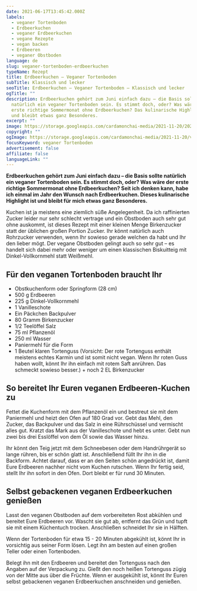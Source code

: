 ```yaml
---
date: 2021-06-17T13:45:42.000Z
labels:
  - veganer Tortenboden
  - Erdbeerkuchen
  - veganer Erdbeerkuchen
  - vegane Rezepte
  - vegan backen
  - Erdbeeren
  - veganer Obstboden
language: de
slug: veganer-tortenboden-erdbeerkuchen
typeName: Rezept
title: Erdbeerkuchen – Veganer Tortenboden
subTitle: Klassisch und lecker
seoTitle: Erdbeerkuchen – Veganer Tortenboden – Klassisch und lecker
ogTitle: ""
description: Erdbeerkuchen gehört zum Juni einfach dazu – die Basis sollte
  natürlich ein veganer Tortenboden sein. Es stimmt doch, oder? Was wäre der
  erste richtige Sommermonat ohne Erdbeerkuchen? Das kulinarische Highlight ist
  und bleibt etwas ganz Besonderes.
excerpt: ""
image: https://storage.googleapis.com/cardamonchai-media/2021-11-20/2021-06-06-erdbeerkuchen-3final-jpg-imagine-880808_8d4233_1024_768/640.webp
copyright: ""
ogImage: https://storage.googleapis.com/cardamonchai-media/2021-11-20/veganer-tortenboden-erdbeerkuchen-fb-1-jpg-imagine-780808_934432_1200_628/640.webp
focusKeyword: veganer Tortenboden
advertisement: false
affiliate: false
languageLink: ""
---
```


**Erdbeerkuchen gehört zum Juni einfach dazu – die Basis sollte natürlich ein veganer Tortenboden sein. Es stimmt doch, oder? Was wäre der erste richtige Sommermonat ohne Erdbeerkuchen? Seit ich denken kann, habe ich einmal im Jahr den Wunsch nach Erdbeerkuchen. Dieses kulinarische Highlight ist und bleibt für mich etwas ganz Besonderes.**

Kuchen ist ja meistens eine ziemlich süße Angelegenheit. Da ich raffinierten Zucker leider nur sehr schlecht vertrage und ein Obstboden auch sehr gut ohne auskommt, ist dieses Rezept mit einer kleinen Menge Birkenzucker statt der üblichen großen Portion Zucker. Ihr könnt natürlich auch Rohrzucker verwenden, wenn Ihr sowieso gerade welchen da habt und Ihr den lieber mögt. Der vegane Obstboden gelingt auch so sehr gut – es handelt sich dabei mehr oder weniger um einen klassischen Biskuitteig mit Dinkel-Vollkornmehl statt Weißmehl.

## Für den veganen Tortenboden braucht Ihr

- Obstkuchenform oder Springform (28 cm)
- 500 g Erdbeeren
- 225 g Dinkel-Vollkornmehl
- 1 Vanilleschote
- Ein Päckchen Backpulver
- 80 Gramm Birkenzucker
- 1/2 Teelöffel Salz
- 75 ml Pflanzenöl
- 250 ml Wasser
- Paniermehl für die Form
- 1 Beutel klaren Tortenguss (Vorsicht: Der rote Tortenguss enthält meistens echtes Karmin und ist somit nicht vegan. Wenn Ihr roten Guss haben wollt, könnt Ihr ihn einfach mit rotem Saft anrühren. Das schmeckt sowieso besser.) + noch 2 EL Birkenzucker

## So bereitet Ihr Euren veganen Erdbeeren-Kuchen zu

Fettet die Kuchenform mit dem Pflanzenöl ein und bestreut sie mit dem Paniermehl und heizt den Ofen auf 180 Grad vor. Gebt das Mehl, den Zucker, das Backpulver und das Salz in eine Rührschüssel und vermischt alles gut. Kratzt das Mark aus der Vanilleschote und hebt es unter. Gebt nun zwei bis drei Esslöffel von dem Öl sowie das Wasser hinzu. 

Ihr könnt den Teig jetzt mit dem Schneebesen   oder dem Handrührgerät so lange rühren, bis er schön glatt ist. Anschließend füllt Ihr ihn in die Backform. Achtet darauf, dass er an den Seiten schön angedrückt ist, damit Eure Erdbeeren nachher nicht vom Kuchen rutschen. Wenn Ihr fertig seid, stellt Ihr ihn sofort in den Ofen. Dort bleibt er für rund 30 Minuten.

## Selbst gebackenen veganen Erdbeerkuchen genießen

Lasst den veganen Obstboden auf dem vorbereiteten Rost abkühlen und bereitet Eure Erdbeeren vor. Wascht sie gut ab, entfernt das Grün und tupft sie mit einem Küchentuch trocken. Anschließen schneidet Ihr sie in Hälften.

Wenn der Tortenboden für etwa 15 - 20 Minuten abgekühlt ist, könnt Ihr in vorsichtig aus seiner Form lösen. Legt ihn am besten auf einen großen Teller oder einen Tortenboden.

Belegt ihn mit den Erdbeeren und bereitet den Tortenguss nach den Angaben auf der Verpackung zu. Gießt den noch heißen Tortenguss zügig von der Mitte aus über die Früchte. Wenn er ausgekühlt ist, könnt Ihr Euren selbst gebackenen veganen Erdbeerkuchen anschneiden und genießen.

<Gallery name="veganer-tortenboden-erdbeerkuchen" />